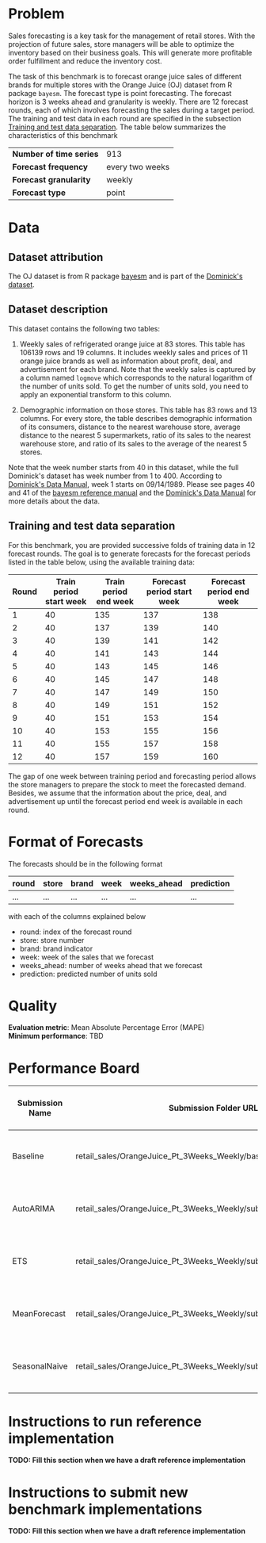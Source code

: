 # Problem

Sales forecasting is a key task for the management of retail stores. With the projection of future sales, store managers will be able to optimize 
the inventory based on their business goals. This will generate more profitable order fulfillment and reduce the inventory cost. 

The task of this benchmark is to forecast orange juice sales of different brands for multiple stores with the Orange Juice (OJ) dataset from R package 
`bayesm`. The forecast type is point forecasting. The forecast horizon is 3 weeks ahead and granularity is weekly. There are 12 forecast rounds, each of 
which involves forecasting the sales during a target period. The training and test data in each round are specified in the subsection [Training and test data 
separation](#training-and-test-data-separation). The table below summarizes the characteristics of this benchmark

|  |  |
| ----------------------------------- | - |
| **Number of time series**           | 913 |
| **Forecast frequency**   | every two weeks |
| **Forecast granularity**         | weekly |
| **Forecast type**                   | point |

# Data

## Dataset attribution

The OJ dataset is from R package [bayesm](https://cran.r-project.org/web/packages/bayesm/index.html) and is part of the [Dominick's dataset](https://www.chicagobooth.edu/research/kilts/datasets/dominicks). 

## Dataset description

This dataset contains the following two tables:

1. Weekly sales of refrigerated orange juice at 83 stores. This table has 106139 rows and 19 columns. It includes weekly sales and prices of 11 orange juice 
brands as well as information about profit, deal, and advertisement for each brand. Note that the weekly sales is captured by a column named `logmove` which 
corresponds to the natural logarithm of the number of units sold. To get the number of units sold, you need to apply an exponential transform to this column.

2. Demographic information on those stores. This table has 83 rows and 13 columns. For every store, the table describes demographic information of its consumers, 
distance to the nearest warehouse store, average distance to the nearest 5 supermarkets, ratio of its sales to the nearest warehouse store, and ratio of its sales 
to the average of the nearest 5 stores.

Note that the week number starts from 40 in this dataset, while the full Dominick's dataset has week number from 1 to 400. According to [Dominick's Data Manual](https://www.chicagobooth.edu/-/media/enterprise/centers/kilts/datasets/dominicks-dataset/dominicks-manual-and-codebook_kiltscenter.aspx), week 1 starts on 09/14/1989.
Please see pages 40 and 41 of the [bayesm reference manual](https://cran.r-project.org/web/packages/bayesm/bayesm.pdf) and the [Dominick's Data Manual](https://www.chicagobooth.edu/-/media/enterprise/centers/kilts/datasets/dominicks-dataset/dominicks-manual-and-codebook_kiltscenter.aspx) for more details about the data. 
 

## Training and test data separation

For this benchmark, you are provided successive folds of training data in 12 forecast rounds. The goal is to generate forecasts for the forecast periods listed 
in the table below, using the available training data:

| **Round** | **Train period start week** | **Train period end week** | **Forecast period start week** | **Forecast period end week** |
| -------- | --------------- | ------------------ | ------------------------- | ----------------------- |
| 1 | 40 | 135 | 137 | 138 |
| 2 | 40 | 137 | 139 | 140 |
| 3 | 40 | 139 | 141 | 142 |
| 4 | 40 | 141 | 143 | 144 |
| 5 | 40 | 143 | 145 | 146 |
| 6 | 40 | 145 | 147 | 148 |
| 7 | 40 | 147 | 149 | 150 |
| 8 | 40 | 149 | 151 | 152 |
| 9 | 40 | 151 | 153 | 154 |
| 10 | 40 | 153 | 155 | 156 |
| 11 | 40 | 155 | 157 | 158 |
| 12 | 40 | 157 | 159 | 160 |

The gap of one week between training period and forecasting period allows the store managers to prepare the 
stock to meet the forecasted demand. Besides, we assume that the information about the price, deal, and advertisement up until the forecast period end week is available in each round. 

# Format of Forecasts

The forecasts should be in the following format

| round | store | brand | week | weeks_ahead | prediction | 
| --------- | ---------- | ---------- | ---------- | ---------- | ---------- |
| ... | ... | ... | ... | ... | ... |

with each of the columns explained below 
* round: index of the forecast round
* store: store number
* brand: brand indicator
* week: week of the sales that we forecast
* weeks_ahead: number of weeks ahead that we forecast
* prediction: predicted number of units sold  
 


# Quality

**Evaluation metric**: Mean Absolute Percentage Error (MAPE)  
**Minimum performance**: TBD  

# Performance Board

| Submission Name | Submission Folder URL | MAPE (%) | Training and Scoring Time | Training and Scoring Cost | Architecture | Framework | Algorithm |
| -------------- | --------------------- | --------- | ---- | --- | -- | -- | -- |
| Baseline |retail_sales/OrangeJuice_Pt_3Weeks_Weekly/baseline | 109.67 | 114.06 sec | $0.003 | Linux DSVM (Standard D2s v3, Premium SSD) | forecast package of R | Naive Forecast  |
| AutoARIMA | retail_sales/OrangeJuice_Pt_3Weeks_Weekly/submissions/AutoARIMA | 77.66 | 2214.93 sec | $0.06 | Linux DSVM (Standard D2s v3, Premium SSD) | forecast package of R | Auto ARIMA  |
| ETS | retail_sales/OrangeJuice_Pt_3Weeks_Weekly/submissions/ETS | 70.99 | 277.01 sec | $0.01 | Linux DSVM (Standard D2s v3, Premium SSD) | forecast package of R | ETS  |
| MeanForecast | retail_sales/OrangeJuice_Pt_3Weeks_Weekly/submissions/MeanForecast | 70.74 | 69.88 sec | $0.002 | Linux DSVM (Standard D2s v3, Premium SSD) | forecast package of R | Mean forecast  |
| SeasonalNaive | retail_sales/OrangeJuice_Pt_3Weeks_Weekly/submissions/SeasonalNaive | 165.06 | 160.45 sec | $0.004 | Linux DSVM (Standard D2s v3, Premium SSD) | forecast package of R | Seasonal Naive  |


# Instructions to run reference implementation
**TODO: Fill this section when we have a draft reference implementation**

# Instructions to submit new benchmark implementations
**TODO: Fill this section when we have a draft reference implementation**

